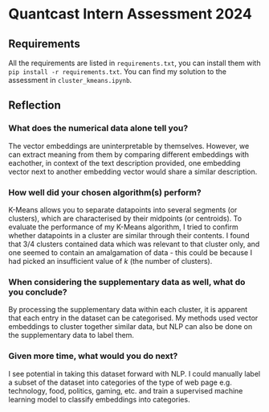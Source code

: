 # Quantcast Intern Assessment 2024

## Requirements

All the requirements are listed in `requirements.txt`, you can install them with `pip install -r requirements.txt`.
You can find my solution to the assessment in `cluster_kmeans.ipynb`.
## Reflection

### What does the numerical data alone tell you?
The vector embeddings are uninterpretable by themselves. However, we can extract meaning from them by comparing different embeddings with eachother, in context of the text description provided, one embedding vector next to another embedding vector would share a similar description.

### How well did your chosen algorithm(s) perform?
K-Means allows you to separate datapoints into several segments (or clusters), which are characterised by their midpoints (or centroids). To evaluate the performance of my K-Means algorithm, I tried to confirm whether datapoints in a cluster are similar through their contents. I found that 3/4 clusters contained data which was relevant to that cluster only, and one seemed to contain an amalgamation of data - this could be because I had picked an insufficient value of $k$ (the number of clusters).

### When considering the supplementary data as well, what do you conclude?
By processing the supplementary data within each cluster, it is apparent that each entry in the dataset can be categorised. My methods used vector embeddings to cluster together similar data, but NLP can also be done on the supplementary data to label them.

### Given more time, what would you do next?
I see potential in taking this dataset forward with NLP. I could manually label a subset of the dataset into categories of the type of web page e.g. technology, food, politics, gaming, etc. and train a supervised machine learning model to classify embeddings into categories.
